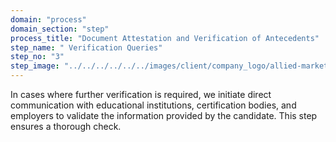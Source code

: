 ```yaml
---
domain: "process"
domain_section: "step"
process_title: "Document Attestation and Verification of Antecedents"
step_name: " Verification Queries"
step_no: "3"
step_image: "../../../../../../images/client/company_logo/allied-marketing.png"
---
```


In cases where further verification is required, we initiate direct communication with educational institutions, certification bodies, and employers to validate the information provided by the candidate. This step ensures a thorough check.
